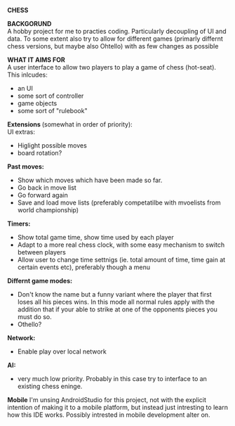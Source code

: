 <b>CHESS</b>

<b>BACKGORUND <br></b>
A hobby project for me to practies coding. Particularly decoupling of UI and data. 
To some extent also try to allow for different games (primarly differnt chess versions, but maybe also Ohtello) 
with as few changes as possible 

<b>WHAT IT AIMS FOR<br></b>
A user interface to allow two players to play a game of chess (hot-seat).
This inlcudes:
- an UI
- some sort of controller
- game objects
- some sort of "rulebook"

<b>Extensions </b> (somewhat in order of priority):<br>
UI extras:
- Higlight possible moves
- board rotation?

<b>Past moves:</b>
- Show which moves which have been made so far. 
- Go back in move list
- Go forward again
- Save and load move lists (preferably competatilbe with mvoelists from world championship)

<b>Timers:</b>
- Show total game time, show time used by each player
- Adapt to a more real chess clock, with some easy mechanism to switch between players
- Allow user to change time settnigs (ie. total amount of time, time gain at certain events etc), preferably though a menu

<b>Differnt game modes:</b>
- Don't know the name but a funny variant where the player that first loses all his pieces wins. 
  In this mode all normal rules apply with the addition that if your able to strike at one of the
  opponents pieces you must do so.
- Othello?
  
<b>Network:</b>
- Enable play over local network

<b>AI:</b>
- very much low priority. Probably in this case try to interface to an existing chess eninge.

<b>Mobile</b>
I'm unsing AndroidStudio for this project, not with the explicit intention of making it to a mobile platform, but
instead just intresting to learn how this IDE works. Possibly intrested in mobile development alter on.
